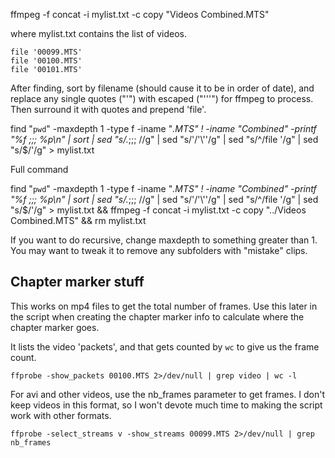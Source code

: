 ffmpeg -f concat -i mylist.txt -c copy "Videos Combined.MTS"

where mylist.txt contains the list of videos.

```
file '00099.MTS'
file '00100.MTS'
file '00101.MTS'
```

After finding, sort by filename (should cause it to be in order of date),
and replace any single quotes ("'") with escaped ("'\''") for ffmpeg to process.
Then surround it with quotes and prepend 'file'.

find "`pwd`" -maxdepth 1 -type f -iname "*.MTS" ! -iname "*Combined*" -printf "%f ;;; %p\n" | sort | sed "s/.*;;; //g" | sed "s/'/'\\\''/g" | sed "s/^/file '/g" | sed "s/$/'/g" > mylist.txt


Full command

find "`pwd`" -maxdepth 1 -type f -iname "*.MTS" ! -iname "*Combined*" -printf "%f ;;; %p\n" | sort | sed "s/.*;;; //g" | sed "s/'/'\\\''/g" | sed "s/^/file '/g" | sed "s/$/'/g" > mylist.txt && ffmpeg -f concat -i mylist.txt -c copy "../Videos Combined.MTS" && rm mylist.txt

If you want to do recursive, change maxdepth to something greater than 1. You may want to tweak it to remove any subfolders with "mistake" clips.


## Chapter marker stuff
This works on mp4 files to get the total number of frames.
Use this later in the script when creating the chapter marker
info to calculate where the chapter marker goes.

It lists the video 'packets', and that gets counted by `wc` to give us the frame count.

`ffprobe -show_packets 00100.MTS 2>/dev/null | grep video | wc -l`

For avi and other videos, use the nb_frames parameter to get frames. I don't keep videos in this format, so I won't devote much time to making the script work with other formats.

`ffprobe -select_streams v -show_streams 00099.MTS 2>/dev/null | grep nb_frames`

